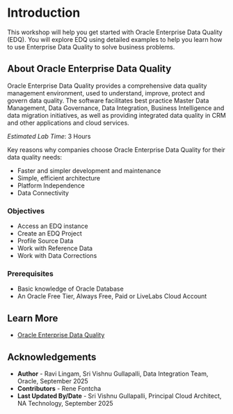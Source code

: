 # Introduction

This workshop will help you get started with Oracle Enterprise Data Quality (EDQ). You will explore EDQ using detailed examples to help you learn how to use Enterprise Data Quality to solve business problems.

## About Oracle Enterprise Data Quality
Oracle Enterprise Data Quality provides a comprehensive data quality management environment, used to understand, improve, protect and govern data quality. The software facilitates best practice Master Data Management, Data Governance, Data Integration, Business Intelligence and data migration initiatives, as well as providing integrated data quality in CRM and other applications and cloud services.

*Estimated Lab Time*: 3 Hours

Key reasons why companies choose Oracle Enterprise Data Quality for their data quality needs:
  * Faster and simpler development and maintenance
  * Simple, efficient architecture
  * Platform Independence
  * Data Connectivity

### Objectives

- Access an EDQ instance
- Create an EDQ Project
- Profile Source Data
- Work with Reference Data
- Work with Data Corrections

### Prerequisites
* Basic knowledge of Oracle Database
* An Oracle Free Tier, Always Free, Paid or LiveLabs Cloud Account

## Learn More
- [Oracle Enterprise Data Quality](https://docs.oracle.com/en/middleware/fusion-middleware/enterprise-data-quality/index.html)

## Acknowledgements
* **Author** - Ravi Lingam, Sri Vishnu Gullapalli, Data Integration Team, Oracle, September 2025
* **Contributors** - Rene Fontcha
* **Last Updated By/Date** - Sri Vishnu Gullapalli, Principal Cloud Architect, NA Technology, September 2025


